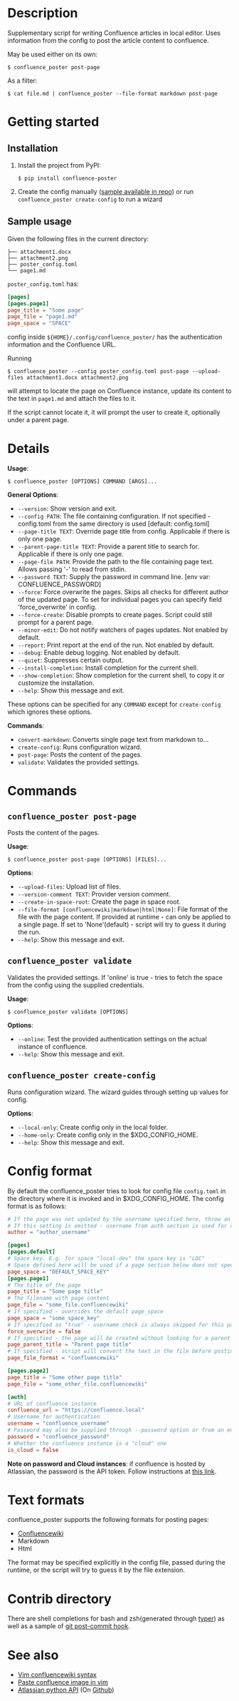 # Description

Supplementary script for writing Confluence articles in
local editor. Uses information from the config to post the article content to confluence.

May be used either on its own:

    $ confluence_poster post-page

As a filter:

    $ cat file.md | confluence_poster --file-format markdown post-page

# Getting started

## Installation

1. Install the project from PyPI:

    ```console
    $ pip install confluence-poster
    ```

2. Create the config manually ([sample available in repo](https://github.com/VTimofeenko/confluence_poster/blob/master/config.toml)) or run `confluence_poster create-config` to run a wizard

## Sample usage

Given the following files in the current directory:

```
├── attachment1.docx
├── attachment2.png
├── poster_config.toml
└── page1.md
```

`poster_config.toml` has:

```toml
[pages]
[pages.page1]
page_title = "Some page"
page_file = "page1.md"
page_space = "SPACE"
```

config inside `${HOME}/.config/confluence_poster/` has the authentication information and the Confluence URL.

Running

```console
$ confluence_poster --config poster_config.toml post-page --upload-files attachment1.docx attachment2.png
```

will attempt to locate the page on Confluence instance, update its content to the text in `page1.md` and attach the files to it.

If the script cannot locate it, it will prompt the user to create it, optionally under a parent page.

# Details

**Usage**:

```console
$ confluence_poster [OPTIONS] COMMAND [ARGS]...
```

**General Options**:

* `--version`: Show version and exit.
* `--config PATH`: The file containing configuration. If not specified - config.toml from the same directory is used  [default: config.toml]
* `--page-title TEXT`: Override page title from config. Applicable if there is only one page.
* `--parent-page-title TEXT`: Provide a parent title to search for. Applicable if there is only one page.
* `--page-file PATH`: Provide the path to the file containing page text. Allows passing '-' to read from stdin.
* `--password TEXT`: Supply the password in command line.  [env var: CONFLUENCE_PASSWORD]
* `--force`: Force overwrite the pages. Skips all checks for different author of the updated page. To set for individual pages you can specify field 'force_overwrite' in config.
* `--force-create`: Disable prompts to create pages. Script could still prompt for a parent page.
* `--minor-edit`: Do not notify watchers of pages updates. Not enabled by default.
* `--report`: Print report at the end of the run. Not enabled by default.
* `--debug`: Enable debug logging. Not enabled by default.
* `--quiet`: Suppresses certain output.
* `--install-completion`: Install completion for the current shell.
* `--show-completion`: Show completion for the current shell, to copy it or customize the installation.
* `--help`: Show this message and exit.

These options can be specified for any `COMMAND` except for  `create-config` which ignores these options.

**Commands**:

* `convert-markdown`: Converts single page text from markdown to...
* `create-config`: Runs configuration wizard.
* `post-page`: Posts the content of the pages.
* `validate`: Validates the provided settings.

# Commands
## `confluence_poster post-page`

Posts the content of the pages.

**Usage**:

```console
$ confluence_poster post-page [OPTIONS] [FILES]...
```

**Options**:

* `--upload-files`: Upload list of files.
* `--version-comment TEXT`: Provider version comment.
* `--create-in-space-root`: Create the page in space root.
* `--file-format [confluencewiki|markdown|html|None]`: File format of the file with the page content. If provided at runtime - can only be applied to a single page. If set to 'None'(default) - script will try to guess it during the run.
* `--help`: Show this message and exit.

## `confluence_poster validate`

Validates the provided settings. If 'online' is true - tries to fetch the space from the config using the
supplied credentials.

**Usage**:

```console
$ confluence_poster validate [OPTIONS]
```

**Options**:

* `--online`: Test the provided authentication settings on the actual instance of confluence.
* `--help`: Show this message and exit.

## `confluence_poster create-config`

Runs configuration wizard. The wizard guides through setting up values for config.

**Options**:

* `--local-only`: Create config only in the local folder.
* `--home-only`: Create config only in the $XDG_CONFIG_HOME.
* `--help`: Show this message and exit.


# Config format

By default the confluence_poster tries to look for config file `config.toml` in the directory where it is invoked and in
$XDG_CONFIG_HOME. The config format is as follows:

```toml
# If the page was not updated by the username specified here, throw an error.
# If this setting is omitted - username from auth section is used for checks.
author = "author_username"

[pages]
[pages.default]
# Space key. E.g. for space "local-dev" the space key is "LOC"
# Space defined here will be used if a page section below does not specify it
page_space = "DEFAULT_SPACE_KEY"
[pages.page1]
# The title of the page
page_title = "Some page title"
# The filename with page content
page_file = "some_file.confluencewiki"
# If specified - overrides the default page_space
page_space = "some_space_key"
# If specified as "true" - username check is always skipped for this page
force_overwrite = false
# If specified - the page will be created without looking for a parent under specified parent
page_parent_title = "Parent page title"
# If specified - script will convert the text in the file before posting it. If not specified - script will try to guess it based on file extension.
page_file_format = "confluencewiki"

[pages.page2]
page_title = "Some other page title"
page_file = "some_other_file.confluencewiki"

[auth]
# URL of confluence instance
confluence_url = "https://confluence.local"
# Username for authentication
username = "confluence_username"
# Password may also be supplied through --password option or from an environment variable CONFLUENCE_PASSWORD
password = "confluence_password"
# Whether the confluence instance is a "cloud" one
is_cloud = false

```

**Note on password and Cloud instances**: if confluence is hosted by Atlassian, the password is the API token.
Follow instructions at [this link](https://confluence.atlassian.com/cloud/api-tokens-938839638.html).

# Text formats

confluence_poster supports the following formats for posting pages:
* [Confluencewiki](https://confluence.atlassian.com/doc/confluence-wiki-markup-251003035.html)
* Markdown
* Html

The format may be specified explicitly in the config file, passed during the runtime, or the script will try to guess it by the file extension.

# Contrib directory

There are shell completions for bash and zsh(generated through [typer](typer.tiangolo.com/)) as well as a sample of
[git post-commit hook](https://git-scm.com/book/en/v2/Customizing-Git-Git-Hooks).

# See also

* [Vim confluencewiki syntax](https://www.vim.org/scripts/script.php?script_id=1994)
* [Paste confluence image in vim](https://github.com/VTimofeenko/confluencewiki-img-paste.vim)
* [Atlassian python API](https://atlassian-python-api.readthedocs.io/en/latest/) (On [Github](https://github.com/atlassian-api/atlassian-python-api))